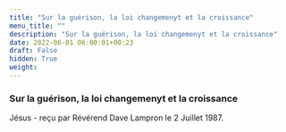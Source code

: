 ```yaml
---
title: "Sur la guérison, la loi changemenyt et la croissance"
menu_title: ""
description: "Sur la guérison, la loi changemenyt et la croissance"
date: 2022-06-01 06:00:01+00:23
draft: False
hidden: True
weight:
---
```

### Sur la guérison, la loi changemenyt et la croissance

Jésus - reçu par Révérend Dave Lampron le 2 Juillet 1987.



